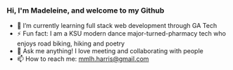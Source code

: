 ### Hi, I'm Madeleine, and welcome to my Github

- 🌱 I’m currently learning full stack web development through GA Tech
- ⚡ Fun fact: I am a KSU modern dance major-turned-pharmacy tech who enjoys road biking, hiking and poetry
- 💬 Ask me anything! I love meeting and collaborating with people
- 📫 How to reach me: mmlh.harris@gmail.com

<!--
**miss-mad/miss-mad** is a ✨ _special_ ✨ repository because its `README.md` (this file) appears on your GitHub profile.

Here are some ideas to get you started:

- 🔭 I’m currently working on ...
- 👯 I’m looking to collaborate on ...
- 🤔 I’m looking for help with ...
👀 I’m interested in creative coding and UI development.
💞️ I’m looking to collaborate on low-stress, game related projects.
-->
